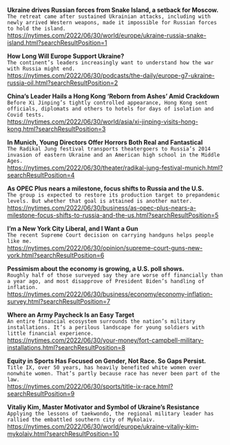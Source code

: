 **Ukraine drives Russian forces from Snake Island, a setback for Moscow.**\
`The retreat came after sustained Ukrainian attacks, including with newly arrived Western weapons, made it impossible for Russian forces to hold the island.`\
https://nytimes.com/2022/06/30/world/europe/ukraine-russia-snake-island.html?searchResultPosition=1

**How Long Will Europe Support Ukraine?**\
`The continent’s leaders increasingly want to understand how the war with Russia might end.`\
https://nytimes.com/2022/06/30/podcasts/the-daily/europe-g7-ukraine-russia-oil.html?searchResultPosition=2

**China’s Leader Hails a Hong Kong ‘Reborn from Ashes’ Amid Crackdown**\
`Before Xi Jinping’s tightly controlled appearance, Hong Kong sent officials, diplomats and others to hotels for days of isolation and Covid tests.`\
https://nytimes.com/2022/06/30/world/asia/xi-jinping-visits-hong-kong.html?searchResultPosition=3

**In Munich, Young Directors Offer Horrors Both Real and Fantastical**\
`The Radikal Jung festival transports theatergoers to Russia’s 2014 invasion of eastern Ukraine and an American high school in the Middle Ages.`\
https://nytimes.com/2022/06/30/theater/radikal-jung-festival-munich.html?searchResultPosition=4

**As OPEC Plus nears a milestone, focus shifts to Russia and the U.S.**\
`The group is expected to restore its production target to prepandemic levels. But whether that goal is attained is another matter.`\
https://nytimes.com/2022/06/30/business/as-opec-plus-nears-a-milestone-focus-shifts-to-russia-and-the-us.html?searchResultPosition=5

**I’m a New York City Liberal, and I Want a Gun**\
`The recent Supreme Court decision on carrying handguns helps people like me.`\
https://nytimes.com/2022/06/30/opinion/supreme-court-guns-new-york.html?searchResultPosition=6

**Pessimism about the economy is growing, a U.S. poll shows.**\
`Roughly half of those surveyed say they are worse off financially than a year ago, and most disapprove of President Biden’s handling of inflation.`\
https://nytimes.com/2022/06/30/business/economy/economy-inflation-survey.html?searchResultPosition=7

**Where an Army Paycheck Is an Easy Target**\
`An entire financial ecosystem surrounds the nation’s military installations. It’s a perilous landscape for young soldiers with little financial experience.`\
https://nytimes.com/2022/06/30/your-money/fort-campbell-military-installations.html?searchResultPosition=8

**Equity in Sports Has Focused on Gender, Not Race. So Gaps Persist.**\
`Title IX, over 50 years, has heavily benefited white women over nonwhite women. That’s partly because race has never been part of the law.`\
https://nytimes.com/2022/06/30/sports/title-ix-race.html?searchResultPosition=9

**Vitaliy Kim, Master Motivator and Symbol of Ukraine’s Resistance**\
`Applying the lessons of taekwondo, the regional military leader has rallied the embattled southern city of Mykolaiv.`\
https://nytimes.com/2022/06/30/world/europe/ukraine-vitaliy-kim-mykolaiv.html?searchResultPosition=10

